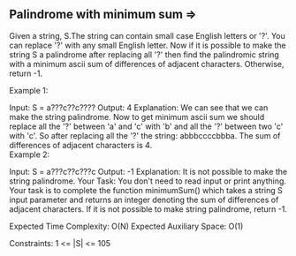 Palindrome with minimum sum =>
--------------------------- 
 

Given a string, S.The string can contain small case English letters or '?'. You can replace '?' with any small English letter. Now if it is possible to make the string S a palindrome after replacing all '?' then find the palindromic string with a minimum ascii sum of differences of adjacent characters. Otherwise, return -1.

Example 1:

Input: S = a???c??c????
Output: 4
Explanation:
We can see that we can make the string
palindrome. Now to get minimum ascii sum we should
replace all the '?' between 'a' and 'c' with
'b' and all the '?' between two 'c' with 'c'.
So after replacing all the '?' the string: 
abbbccccbbba.
The sum of differences of adjacent characters is 4.   
Example 2:

Input: S = a???c??c???c
Output: -1
Explanation:
It is not possible to make the string palindrome.
Your Task:
You don't need to read input or print anything. Your task is to complete the function minimumSum() which takes a string S input parameter and returns an integer denoting the sum of differences of adjacent characters. If it is not possible to make string palindrome, return -1. 

Expected Time Complexity: O(N)
Expected Auxiliary Space: O(1)

Constraints:
1 <= |S| <= 105
